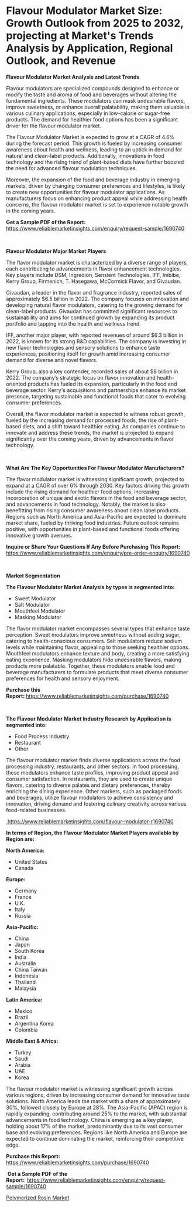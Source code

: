 <p><h1>Flavour Modulator Market Size: Growth Outlook from 2025 to 2032, projecting at Market's Trends Analysis by Application, Regional Outlook, and Revenue</h1></p><p><strong>Flavour Modulator Market Analysis and Latest Trends</strong></p>
<p><p>Flavour modulators are specialized compounds designed to enhance or modify the taste and aroma of food and beverages without altering the fundamental ingredients. These modulators can mask undesirable flavors, improve sweetness, or enhance overall palatability, making them valuable in various culinary applications, especially in low-calorie or sugar-free products. The demand for healthier food options has been a significant driver for the flavour modulator market.</p><p>The Flavour Modulator Market is expected to grow at a CAGR of 4.6% during the forecast period. This growth is fueled by increasing consumer awareness about health and wellness, leading to an uptick in demand for natural and clean-label products. Additionally, innovations in food technology and the rising trend of plant-based diets have further boosted the need for advanced flavour modulation techniques. </p><p>Moreover, the expansion of the food and beverage industry in emerging markets, driven by changing consumer preferences and lifestyles, is likely to create new opportunities for flavour modulator applications. As manufacturers focus on enhancing product appeal while addressing health concerns, the flavour modulator market is set to experience notable growth in the coming years.</p></p>
<p><strong>Get a Sample PDF of the Report:&nbsp;</strong> <a href="https://www.reliablemarketinsights.com/enquiry/request-sample/1690740?utm_campaign=3579&utm_medium=2&utm_source=Github&utm_content=ia&utm_term=26032025&utm_id=flavour-modulator">https://www.reliablemarketinsights.com/enquiry/request-sample/1690740</a></p>
<p>&nbsp;</p>
<p><strong>Flavour Modulator Major Market Players</strong></p>
<p><p>The flavor modulator market is characterized by a diverse range of players, each contributing to advancements in flavor enhancement technologies. Key players include DSM, Ingredion, Sensient Technologies, IFF, Imbibe, Kerry Group, Firmenich, T. Hasegawa, McCormick Flavor, and Givaudan.</p><p>Givaudan, a leader in the flavor and fragrance industry, reported sales of approximately $6.5 billion in 2022. The company focuses on innovation and developing natural flavor modulators, catering to the growing demand for clean-label products. Givaudan has committed significant resources to sustainability and aims for continued growth by expanding its product portfolio and tapping into the health and wellness trend.</p><p>IFF, another major player, with reported revenues of around $6.3 billion in 2022, is known for its strong R&D capabilities. The company is investing in new flavor technologies and sensory solutions to enhance taste experiences, positioning itself for growth amid increasing consumer demand for diverse and novel flavors.</p><p>Kerry Group, also a key contender, recorded sales of about $8 billion in 2022. The company’s strategic focus on flavor innovation and health-oriented products has fueled its expansion, particularly in the food and beverage sector. Kerry's acquisitions and partnerships enhance its market presence, targeting sustainable and functional foods that cater to evolving consumer preferences.</p><p>Overall, the flavor modulator market is expected to witness robust growth, fueled by the increasing demand for processed foods, the rise of plant-based diets, and a shift toward healthier eating. As companies continue to innovate and address these trends, the market is projected to expand significantly over the coming years, driven by advancements in flavor technology.</p></p>
<p>&nbsp;</p>
<p><strong>What Are The Key Opportunities For Flavour Modulator Manufacturers?</strong></p>
<p><p>The flavor modulator market is witnessing significant growth, projected to expand at a CAGR of over 6% through 2030. Key factors driving this growth include the rising demand for healthier food options, increasing incorporation of unique and exotic flavors in the food and beverage sector, and advancements in food technology. Notably, the market is also benefitting from rising consumer awareness about clean label products. Regions such as North America and Asia-Pacific are expected to dominate market share, fueled by thriving food industries. Future outlook remains positive, with opportunities in plant-based and functional foods offering innovative growth avenues.</p></p>
<p><strong>Inquire or Share Your Questions If Any Before Purchasing This Report:</strong> <a href="https://www.reliablemarketinsights.com/enquiry/pre-order-enquiry/1690740?utm_campaign=3579&utm_medium=2&utm_source=Github&utm_content=ia&utm_term=26032025&utm_id=flavour-modulator">https://www.reliablemarketinsights.com/enquiry/pre-order-enquiry/1690740</a></p>
<p>&nbsp;</p>
<p><strong>Market Segmentation</strong></p>
<p><strong>The Flavour Modulator Market Analysis by types is segmented into:</strong></p>
<p><ul><li>Sweet Modulator</li><li>Salt Modulator</li><li>Mouthfeel Modulator</li><li>Masking Modulator</li></ul></p>
<p><p>The flavor modulator market encompasses several types that enhance taste perception. Sweet modulators improve sweetness without adding sugar, catering to health-conscious consumers. Salt modulators reduce sodium levels while maintaining flavor, appealing to those seeking healthier options. Mouthfeel modulators enhance texture and body, creating a more satisfying eating experience. Masking modulators hide undesirable flavors, making products more palatable. Together, these modulators enable food and beverage manufacturers to formulate products that meet diverse consumer preferences for health and sensory enjoyment.</p></p>
<p><strong>Purchase this Report:&nbsp;</strong><a href="https://www.reliablemarketinsights.com/purchase/1690740?utm_campaign=3579&utm_medium=2&utm_source=Github&utm_content=ia&utm_term=26032025&utm_id=flavour-modulator">https://www.reliablemarketinsights.com/purchase/1690740</a></p>
<p>&nbsp;</p>
<p><strong>The Flavour Modulator Market Industry Research by Application is segmented into:</strong></p>
<p><ul><li>Food Process Industry</li><li>Restaurant</li><li>Other</li></ul></p>
<p><p>The flavour modulator market finds diverse applications across the food processing industry, restaurants, and other sectors. In food processing, these modulators enhance taste profiles, improving product appeal and consumer satisfaction. In restaurants, they are used to create unique flavors, catering to diverse palates and dietary preferences, thereby enriching the dining experience. Other markets, such as packaged foods and beverages, utilize flavour modulators to achieve consistency and innovation, driving demand and fostering culinary creativity across various food-related businesses.</p></p>
<p><a href="https://www.reliablemarketinsights.com/flavour-modulator-r1690740?utm_campaign=3579&utm_medium=2&utm_source=Github&utm_content=ia&utm_term=26032025&utm_id=flavour-modulator">&nbsp;https://www.reliablemarketinsights.com/flavour-modulator-r1690740</a></p>
<p><strong>In terms of Region, the Flavour Modulator Market Players available by Region are:</strong></p>
<p>
    <p> <strong> North America: </strong>
        <ul>
            <li>United States</li>
            <li>Canada</li>
        </ul>
        </p> 
    <p> <strong> Europe: </strong>
        <ul>
            <li>Germany</li>
            <li>France</li>
            <li>U.K.</li>
            <li>Italy</li>
            <li>Russia</li>
        </ul>
        </p> 
    <p> <strong> Asia-Pacific: </strong>
        <ul>
            <li>China</li>
            <li>Japan</li>
            <li>South Korea</li>
            <li>India</li>
            <li>Australia</li>
            <li>China Taiwan</li>
            <li>Indonesia</li>
            <li>Thailand</li>
            <li>Malaysia</li>
        </ul>
        </p> 
    <p> <strong> Latin America: </strong>
        <ul>
            <li>Mexico</li>
            <li>Brazil</li>
            <li>Argentina Korea</li>
            <li>Colombia</li>
        </ul>
        </p> 
    <p> <strong> Middle East & Africa: </strong>
        <ul>
            <li>Turkey</li>
            <li>Saudi</li>
            <li>Arabia</li>
            <li>UAE</li>
            <li>Korea</li>
        </ul>
    </p>
    </p>
<p><p>The flavour modulator market is witnessing significant growth across various regions, driven by increasing consumer demand for innovative taste solutions. North America leads the market with a share of approximately 30%, followed closely by Europe at 28%. The Asia-Pacific (APAC) region is rapidly expanding, contributing around 25% to the market, with substantial advancements in food technology. China is emerging as a key player, holding about 17% of the market, predominantly due to its vast consumer base and evolving preferences. Regions like North America and Europe are expected to continue dominating the market, reinforcing their competitive edge.</p></p>
<p><strong>Purchase this Report: </strong><a href="https://www.reliablemarketinsights.com/purchase/1690740?utm_campaign=3579&utm_medium=2&utm_source=Github&utm_content=ia&utm_term=26032025&utm_id=flavour-modulator">https://www.reliablemarketinsights.com/purchase/1690740</a></p>
<p>&nbsp;<strong>Get a Sample PDF of the Report:&nbsp;&nbsp;</strong><a href="https://www.reliablemarketinsights.com/enquiry/request-sample/1690740?utm_campaign=3579&utm_medium=2&utm_source=Github&utm_content=ia&utm_term=26032025&utm_id=flavour-modulator">https://www.reliablemarketinsights.com/enquiry/request-sample/1690740</a></p>
<p><strong></strong></p>
<p><p><a href="https://github.com/marlanamarvn/Market-Research-Report-List-1/blob/main/polymerized-rosin-market.md?utm_campaign=3579&utm_medium=2&utm_source=Github&utm_content=ia&utm_term=26032025&utm_id=flavour-modulator">Polymerized Rosin Market</a></p></p>